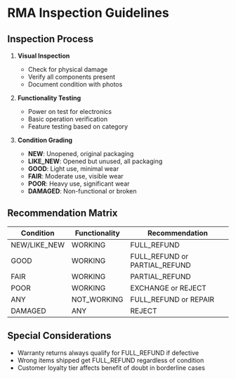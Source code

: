 # RMA Inspection Guidelines

## Inspection Process

1. **Visual Inspection**
   - Check for physical damage
   - Verify all components present
   - Document condition with photos

2. **Functionality Testing**
   - Power on test for electronics
   - Basic operation verification
   - Feature testing based on category

3. **Condition Grading**
   - **NEW**: Unopened, original packaging
   - **LIKE_NEW**: Opened but unused, all packaging
   - **GOOD**: Light use, minimal wear
   - **FAIR**: Moderate use, visible wear
   - **POOR**: Heavy use, significant wear
   - **DAMAGED**: Non-functional or broken

## Recommendation Matrix

| Condition | Functionality | Recommendation |
|-----------|--------------|----------------|
| NEW/LIKE_NEW | WORKING | FULL_REFUND |
| GOOD | WORKING | FULL_REFUND or PARTIAL_REFUND |
| FAIR | WORKING | PARTIAL_REFUND |
| POOR | WORKING | EXCHANGE or REJECT |
| ANY | NOT_WORKING | FULL_REFUND or REPAIR |
| DAMAGED | ANY | REJECT |

## Special Considerations

- Warranty returns always qualify for FULL_REFUND if defective
- Wrong items shipped get FULL_REFUND regardless of condition
- Customer loyalty tier affects benefit of doubt in borderline cases
